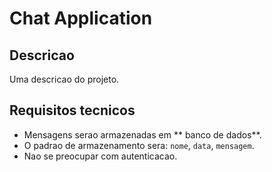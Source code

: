
# Chat Application

## Descricao

Uma descricao do projeto.

## Requisitos tecnicos

- Mensagens serao armazenadas em ** banco de dados**.
- O padrao de armazenamento sera: `nome`, `data`, `mensagem`.
- Nao se preocupar com autenticacao.